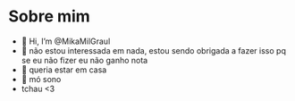 # Sobre mim

- 👋 Hi, I’m @MikaMilGraul
- 👀 não estou interessada em nada, estou sendo obrigada a fazer isso pq se eu não fizer eu não ganho nota 
- 🌱 queria estar em casa 
- 💞️ mó sono 
- tchau <3 


<!---
MikaMilGraul/MikaMilGraul is a ✨ special ✨ repository because its `README.md` (this file) appears on your GitHub profile.
You can click the Preview link to take a look at your changes.
--->
